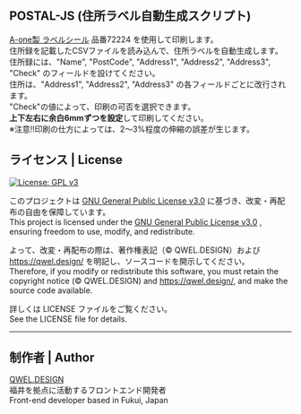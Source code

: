 ## POSTAL-JS (住所ラベル自動生成スクリプト)

[A-one製 ラベルシール](https://www.a-one.co.jp/) 品番72224 を使用して印刷します。  
住所録を記載したCSVファイルを読み込んで、住所ラベルを自動生成します。  
住所録には、"Name", "PostCode", "Address1", "Address2", "Address3", "Check" のフィールドを設けてください。  
住所は、"Address1", "Address2", "Address3" の各フィールドごとに改行されます。  
"Check"の値によって、印刷の可否を選択できます。  
**上下左右に余白6mmずつを設定**して印刷してください。  
※注意!!印刷の仕方によっては、2～3%程度の伸縮の誤差が生じます。  

## ライセンス | License

[![License: GPL v3](https://img.shields.io/badge/License-GPLv3-blue.svg)](https://www.gnu.org/licenses/gpl-3.0.html)  

このプロジェクトは [GNU General Public License v3.0](https://www.gnu.org/licenses/gpl-3.0.html) に基づき、改変・再配布の自由を保障しています。  
This project is licensed under the [GNU General Public License v3.0](https://www.gnu.org/licenses/gpl-3.0.html) , ensuring freedom to use, modify, and redistribute.  

よって、改変・再配布の際は、著作権表記（© QWEL.DESIGN）および https://qwel.design/ を明記し、ソースコードを開示してください。  
Therefore, if you modify or redistribute this software, you must retain the copyright notice (© QWEL.DESIGN) and https://qwel.design/, and make the source code available.  

詳しくは LICENSE ファイルをご覧ください。  
See the LICENSE file for details.  

---

## 制作者 | Author

[QWEL.DESIGN](https://qwel.design)  
福井を拠点に活動するフロントエンド開発者  
Front-end developer based in Fukui, Japan  
